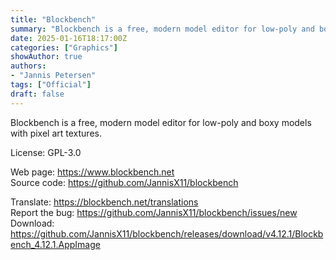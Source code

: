 ```yaml
---
title: "Blockbench"
summary: "Blockbench is a free, modern model editor for low-poly and boxy models with pixel art textures"
date: 2025-01-16T18:17:00Z
categories: ["Graphics"]
showAuthor: true
authors:
- "Jannis Petersen"
tags: ["Official"]
draft: false
---
```


Blockbench is a free, modern model editor for low-poly and boxy models with pixel art textures.

License: GPL-3.0

Web page: <https://www.blockbench.net>  
Source code: <https://github.com/JannisX11/blockbench>

Translate: <https://blockbench.net/translations>  
Report the bug: <https://github.com/JannisX11/blockbench/issues/new>  
Download: <https://github.com/JannisX11/blockbench/releases/download/v4.12.1/Blockbench_4.12.1.AppImage>
